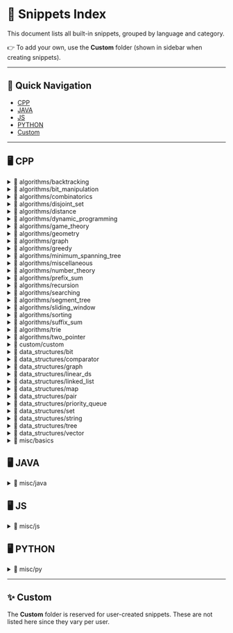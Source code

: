 # 📑 Snippets Index

This document lists all built-in snippets, grouped by language and category.

👉 To add your own, use the **Custom** folder (shown in sidebar when creating snippets).

---
## 🔗 Quick Navigation
- [CPP](#🖥️-cpp)
- [JAVA](#🖥️-java)
- [JS](#🖥️-js)
- [PYTHON](#🖥️-python)
- [Custom](#✨-custom)

---

## 🖥️ CPP

<details>
<summary>📂 algorithms/backtracking</summary>

- **Backtracking - Combinations of k elements** — `cppbtcombination`: Combinations of k elements
- **Backtracking - 0/1 Knapsack** — `cppbtknapsack`: 0/1 Knapsack using backtracking
- **Backtracking - N-Queens problem** — `cppbtnqueens`: N-Queens Problem
- **Backtracking - Permutations of an array** — `cppbtpermute`: Permutations of an array
- **Backtracking - All subsets of a set** — `cppbtsubsets`: All subsets of a set
- **Backtracking - Solve Sudoku** — `cppbtsudoku`: Solve Sudoku (Backtracking)

</details>

<details>
<summary>📂 algorithms/bit_manipulation</summary>

- **Bitwise - Check if i-th bit is set** — `cpbitcheck`: Check if i-th bit is set
- **Bitwise - Clear i-th bit** — `cpbitclear`: Clear the i-th bit
- **Bitwise - Count set bits** — `cpbitcount`: Count number of set bits using __builtin_popcount
- **Bitwise - Count set bits (long long)** — `cpbitcountll`: Count set bits for long long
- **Bitwise - Base structure for Bitmask DP** — `cpbitdpbase`: Base structure for Bitmask DP
- **Bitwise - Check Even or Odd** — `cpbiteven`: Check if number is even or odd using bitwise AND
- **Bitwise - Generate subsets using bitmask** — `cpbitgenmask`: Generate all subsets using bitmask
- **Bitwise - Check if power of two** — `cpbitispow2`: Check if number is power of two
- **Bitwise - Get lowest set bit (LSB)** — `cpbitlsb`: Get lowest set bit (LSB)
- **Bitwise - Set i-th bit** — `cpbitset`: Set the i-th bit
- **Bitwise - Toggle i-th bit** — `cpbittoggle`: Toggle the i-th bit
- **Bitwise - Unset LSB** — `cpbitunsetlsb`: Unset lowest set bit
- **Bitwise - XOR from 1 to n** — `cpbitxor1ton`: XOR of 1 to n

</details>

<details>
<summary>📂 algorithms/combinatorics</summary>

- **Combinatorics - Bell Numbers (set partitions)** — `cpcombbell`: Bell numbers (number of ways to partition a set)
- **Combinatorics - nCr % MOD (using factorials)** — `cpcombcombmod`: nCr % MOD using factorials
- **Combinatorics - Derangement D(n)** — `cpcombderangement`: Derangement formula D(n)
- **Combinatorics - Precompute Factorials + Inverses** — `cpcombfactpre`: Precompute factorials and inverse factorials
- **Combinatorics - Modular Inverse (Fermat's Theorem)** — `cpcombmodinv`: Modular inverse using Fermat's Little Theorem
- **Combinatorics - Permutations with Repetition (n^k)** — `cpcombpermrep`: n^k permutations with repetition
- **Combinatorics - Next Permutation (STL)** — `cpcombpermute`: Next permutation using STL
- **Combinatorics - Stars and Bars** — `cpcombstarsbars`: Stars and Bars: ways to split n into k non-negative integers

</details>

<details>
<summary>📂 algorithms/disjoint_set</summary>

- **Union Find - Count connected components** — `cpufcomponents`: Find number of connected components using Union-Find
- **Union Find - Find with path compression** — `cpuffind`: Find with path compression
- **Union Find - Initialize parent and rank** — `cpufinit`: Union-Find Initialization with parent and rank arrays
- **Union Find - Offline queries for dynamic connectivity** — `cpufofflinequeries`: Union-Find offline queries with dynamic connections
- **Union Find - Union by size** — `cpufsize`: Union-Find with union by size
- **Union Find - Union by rank** — `cpufunion`: Union by rank

</details>

<details>
<summary>📂 algorithms/distance</summary>

- **Distance - 0-1 BFS (Deque)** — `cpdist0_1bfs`: 0-1 BFS for graphs with weights 0 or 1
- **Distance - Bellman-Ford Algorithm** — `cpdistbellman`: Bellman-Ford for negative weights
- **Distance - BFS (Unweighted Graph)** — `cpdistbfs`: BFS for shortest path in unweighted graph
- **Distance - Dijkstra's Algorithm (PQ)** — `cpdistdijk`: Dijkstra's shortest path using priority queue
- **Distance - Floyd Warshall (All Pairs)** — `cpdistfw`: Floyd-Warshall for all-pairs shortest paths
- **Distance - BFS on 2D Grid** — `cpdistmatrixbfs`: BFS in a 2D grid with 4 directions
- **Distance - Multi-source BFS** — `cpdistmulti`: Multi-source BFS for shortest distance from multiple nodes
- **Distance - Detect Negative Cycle (Bellman)** — `cpdistnegcycle`: Detect negative cycle using Bellman-Ford
- **Distance - SPFA (Shortest Path Faster Algo)** — `cpdistspfa`: SPFA (Shortest Path Faster Algorithm)

</details>

<details>
<summary>📂 algorithms/dynamic_programming</summary>

- **DP - 1D Bottom-Up** — `cpdp1d`: 1D Bottom-Up DP template
- **DP - 2D Bottom-Up** — `cpdp2d`: 2D Bottom-Up DP template
- **DP - Coin Change (Count Ways)** — `cpdpcoinchange`: Coin Change (number of ways)
- **DP - 0/1 Knapsack (Tabulation)** — `cpdpknapsack01`: 0/1 Knapsack - Tabulation
- **DP - Longest Common Subsequence** — `cpdplcs`: Longest Common Subsequence (LCS)
- **DP - Longest Increasing Subsequence (LIS)** — `cpdplis`: Longest Increasing Subsequence (LIS)
- **DP - Top-Down Memoization** — `cpdpmemo`: Top-Down Memoization template
- **DP - Space Optimized 1D** — `cpdpoptspace`: Space optimized 1D DP
- **DP - Subset Sum** — `cpdpsubsum`: Subset sum problem
- **DP - Tabulation (Fibonacci)** — `cpdptabfib`: Tabulation for Fibonacci

</details>

<details>
<summary>📂 algorithms/game_theory</summary>

- **Game - Grundy Number (Recursive)** — `cpgamegrundy`: Grundy number computation (basic recursive)
- **Game - MEX Calculation** — `cpgamemex`: Calculate mex (minimum excludant) from a set
- **Game - Grundy With Move Options** — `cpgamemoveoptions`: Grundy Number with custom move options
- **Game - Nim XOR** — `cpgamenim`: Nim Game (XOR of all piles)
- **Game - Grundy Table (Bottom-Up)** — `cpgamesgtable`: Grundy Table for multiple positions (bottom-up)
- **Game - Sprague-Grundy XOR Multi-Game** — `cpgamesprague`: Sprague-Grundy Theorem for multi-game
- **Game - Check Winning Position** — `cpgamewinningposition`: Check if position is winning using Grundy number

</details>

<details>
<summary>📂 algorithms/geometry</summary>

- **Geometry - Angle Between Two Vectors** — `cpgeoangle`: Angle between vectors using dot product
- **Geometry - Convex Hull (Monotone Chain)** — `cpgeoconvex`: Convex Hull (Monotone Chain / Andrew’s algorithm)
- **Geometry - Cross Product of 2D Vectors** — `cpgeocross`: Cross product of 2D vectors
- **Geometry - Dot Product of 2D Vectors** — `cpgeodot`: Dot product of 2D vectors
- **Geometry - Check Line Segment Intersection** — `cpgeolineintersect`: Check if two lines intersect (bounding box + orientation)
- **Geometry - Orientation Test (CCW / CW / Colinear)** — `cpgeoorient`: Orientation test (CCW, CW, colinear)
- **Geometry - Distance Between Two Points** — `cpgeopointdist`: Distance between two points (Euclidean)

</details>

<details>
<summary>📂 algorithms/graph</summary>

- **Graph - BFS Traversal** — `cpgraphbfs`: Standard BFS traversal
- **Graph - BFS for Shortest Distances** — `cpgraphbfsdist`: BFS to compute shortest distances in unweighted graph
- **Graph - Count Connected Components** — `cpgraphcomp`: DFS to count connected components
- **Graph - Cycle Detection (BFS, Undirected)** — `cpgraphcyclebfs`: Detect cycle using BFS (undirected)
- **Graph - Cycle Detection (DFS, Undirected)** — `cpgraphcycleundirected`: Detect cycle in undirected graph using DFS
- **Graph - DFS Recursive Traversal** — `cpgraphdfs`: Standard DFS traversal
- **Graph - DFS Iterative Traversal (Stack)** — `cpgraphdfsstack`: Iterative DFS using stack
- **Graph - Topological Sort (DFS)** — `cpgraphtoposort`: Topological sort using DFS

</details>

<details>
<summary>📂 algorithms/greedy</summary>

- **Greedy - Activity Selection (End Time Based)** — `cppgreactivity`: Activity Selection Problem (end time based)
- **Greedy - Fractional Knapsack** — `cppgrefractionalknapsack`: Fractional Knapsack using Greedy
- **Greedy - Huffman Encoding (Min Cost Merge)** — `cppgrehuff`: Huffman Encoding (Greedy)
- **Greedy - Merge Overlapping Intervals** — `cppgreintervalmerge`: Merge Overlapping Intervals
- **Greedy - Job Sequencing Problem** — `cppgrejobseq`: Job Sequencing Problem
- **Greedy - Max Chain Length (Pairs)** — `cppgremaxchain`: Maximum Length Chain of Pairs
- **Greedy - Minimum Coins (Canonical Denominations)** — `cppgremincoin`: Min Coins (Greedy, works for canonical denominations)

</details>

<details>
<summary>📂 algorithms/minimum_spanning_tree</summary>

- **Check Cycle Before Adding Edge (Kruskal)** — `cpmstcheckcycle`: Check cycle before adding edge (Kruskal)
- **Kruskal Algorithm using Union-Find** — `cpmstkruskal`: Kruskal's Algorithm using Union-Find
- **Prim's Algorithm using Priority Queue** — `cpmstprim`: Prim's Algorithm using Priority Queue
- **Store MST Edges in Kruskal** — `cpmststore`: Store MST edges in Kruskal

</details>

<details>
<summary>📂 algorithms/miscellaneous</summary>

- **Count Set Bits** — `cpmisbitcount`: Count number of set bits in integer
- **Ceil Division** — `cpmisceildiv`: Ceil division of two integers
- **Leading and Trailing Zeros** — `cpmisclzctz`: Count leading/trailing zeros
- **Fast Modular Exponentiation** — `cpmisfastpow`: Fast modular exponentiation
- **Floor of Log2** — `cpmislog2floor`: Compute floor(log2(x))
- **Least Significant Bit** — `cpmislsb`: Get least significant bit
- **Modular Multiplication (64-bit safe)** — `cpmismodmul`: Modular Multiplication without overflow (64-bit safe)
- **Next Permutation (Lexicographically)** — `cpmisnextperm`: Next permutation (lexicographically)
- **Random Number in Range** — `cpmisrandrange`: Generate random number in range [l, r]
- **Reverse Bits of 32-bit Integer** — `cpmisreversebits`: Reverse bits of a 32-bit integer
- **Benchmark Code Execution Time** — `cpmistimefn`: Timer utility for benchmarking functions
- **Generate Unique ID Using __COUNTER__** — `cpmisuniqid`: Generate unique ID/hash using __COUNTER__

</details>

<details>
<summary>📂 algorithms/number_theory</summary>

- **Chinese Remainder Theorem (CRT)** — `cpnumcrt`: Chinese Remainder Theorem
- **Extended Euclidean Algorithm** — `cpnumextgcd`: Extended Euclidean Algorithm
- **Prime Factorization using SPF** — `cpnumfactorize`: Prime factorization using SPF
- **GCD (Euclidean Algorithm)** — `cpnumgcd`: Calculate GCD using Euclidean Algorithm
- **LCM (via Euclidean GCD)** — `cpnumlcm`: Calculate LCM using Euclidean GCD (self-contained)
- **Modular Exponentiation (iterative)** — `cpnummodexp`: Modular exponentiation (iterative)
- **Modular Inverse (Extended Euclidean)** — `cpnummodinv`: Modular inverse using Extended Euclidean
- **Precompute Modular Inverses (1 to n)** — `cpnummodinvrange`: Precompute modular inverses from 1 to n
- **Euler's Totient Function (phi)** — `cpnumphi`: Euler's Totient Function (phi)
- **Sieve with Smallest Prime Factor (SPF)** — `cpnumspf`: Sieve of Eratosthenes with SPF (smallest prime factor)

</details>

<details>
<summary>📂 algorithms/prefix_sum</summary>

- **1D Prefix Sum Array** — `cppre1d`: 1D Prefix Sum Array
- **1D Range Sum Query** — `cppre1dq`: 1D Range Sum Query using Prefix Sum
- **2D Prefix Sum Array** — `cppre2d`: 2D Prefix Sum Array
- **2D Range Sum Query** — `cppre2dq`: 2D Range Sum Query using Prefix Sum
- **Prefix XOR Array** — `cpprebit`: Prefix XOR Array
- **Range XOR Query** — `cpprebitq`: Range XOR Query using Prefix XOR

</details>

<details>
<summary>📂 algorithms/recursion</summary>

- **Basic Recursion Template** — `cprecbase`: Basic recursive function template
- **Generate Binary Strings** — `cprecbinstr`: Generate all binary strings of length n
- **Generate Combinations** — `cpreccomb`: Generate combinations
- **Recursive Factorial** — `cprecfact`: Factorial using recursion
- **Recursive Fibonacci** — `cprecfib`: Fibonacci using recursion
- **Recursion with Global Value** — `cprecglobal`: Recursion with global max/min
- **Generate Permutations** — `cprecperm`: Generate permutations
- **Recursive Linear Search** — `cprecsearch`: Recursive linear search
- **Reverse String Recursively** — `cprecstringrev`: Reverse a string using recursion
- **Generate Subsets** — `cprecsubsets`: Generate all subsets

</details>

<details>
<summary>📂 algorithms/searching</summary>

- **Binary Search on Sorted Array** — `cpbin`: Classic Binary Search on sorted array
- **First Occurrence in Sorted Array** — `cpbinfirst`: Find first occurrence of a value
- **Binary Search for Kth Value (Custom Condition)** — `cpbinkth`: Binary search to find K-th smallest (in custom conditions)
- **Last Occurrence in Sorted Array** — `cpbinlast`: Find last occurrence of a value
- **Lower Bound Binary Search** — `cpbinlb`: Lower Bound using Binary Search
- **Binary Search Integer Square Root** — `cpbinsqrt`: Binary search for square root (integer part)
- **Upper Bound Binary Search** — `cpbinub`: Upper Bound using Binary Search
- **Binary Search in Rotated Sorted Array** — `cprotsrch`: Search in rotated sorted array

</details>

<details>
<summary>📂 algorithms/segment_tree</summary>

- **Build Segment Tree (Recursive)** — `cpsegbuild`: Build Segment Tree (Recursive)
- **Iterative Segment Tree (Build + Query + Update)** — `cpsegiter`: Iterative Segment Tree (Build + Query + Update)
- **Segment Tree with Lazy Propagation** — `cpseglazy`: Segment Tree with Lazy Propagation (Range Update + Query)
- **Generic Merge Segment Tree** — `cpsegmerge`: Generic Merge Segment Tree (custom merge function)
- **Range Query on Segment Tree (Recursive)** — `cpsegquery`: Range Query on Segment Tree (Recursive)
- **Point Update on Segment Tree (Recursive)** — `cpsegupdate`: Point Update on Segment Tree (Recursive)

</details>

<details>
<summary>📂 algorithms/sliding_window</summary>

- **Fixed-size Sliding Window Sum** — `cppswfix`: Fixed-size Sliding Window Sum
- **Sliding Window Frequency Counter** — `cppswfreq`: Sliding Window Frequency Counter (for maps)
- **Max in Sliding Window using Deque** — `cppswmaxdq`: Max in Sliding Window using Deque
- **Min in Sliding Window using Deque** — `cppswmin`: Minimum in Sliding Window using Deque
- **Minimum Length Subarray with Sum ≥ Target** — `cppswminlen`: Minimum length subarray with sum ≥ target

</details>

<details>
<summary>📂 algorithms/sorting</summary>

- **Counting Sort for Integers** — `cpcountsort`: Counting sort for small integer range
- **Merge Sort (Recursive)** — `cpmergesort`: Recursive Merge Sort (vector)
- **Quick Sort (Recursive)** — `cpquicksort`: Recursive Quick Sort (vector)
- **Custom Comparator Sort** — `cpsortcustom`: Sort with custom comparator function
- **Sort Vector Descending** — `cpsortdesc`: Sort a vector in descending order using greater<>
- **Sort Pairs by First Element** — `cpsortpairfirst`: Sort vector of pairs by first element (ascending)
- **Sort Pairs by Second Element** — `cpsortpairsecond`: Sort vector of pairs by second element
- **Sort String Characters** — `cpsortstring`: Sort characters in string
- **Sort Vector Ascending** — `cpsortvec`: Sort a vector in ascending order using std::sort
- **Sort Vector of Vectors by Index** — `cpsortvecvec`: Sort vector of vectors by specific index
- **Stable Sort with Comparator** — `cpstablesort`: Stable sort with custom comparator

</details>

<details>
<summary>📂 algorithms/suffix_sum</summary>

- **1D Suffix Sum Array** — `cppsuf1d`: 1D Suffix Sum Array
- **1D Suffix Sum Query** — `cppsuf1dq`: 1D Range Sum Query using Suffix Sum
- **2D Suffix Sum Matrix** — `cppsuf2d`: 2D Suffix Sum Matrix

</details>

<details>
<summary>📂 algorithms/trie</summary>

- **Basic TrieNode class definition** — `cptrieclass`: Basic TrieNode class definition
- **TrieNode with prefix count (structure only)** — `cptriecountprefix`: Trie with prefix count (structure only)
- **Delete word from Trie (recursive)** — `cptriedelete`: Delete word from Trie (recursive)
- **Erase word from Trie with prefix count** — `cptrieerasecount`: Erase from Trie with prefix count
- **Insert word into Trie** — `cptrieinsert`: Insert word into Trie
- **Insert word into Trie with prefix count** — `cptrieinsertcount`: Insert into Trie with prefix count
- **Search word in Trie** — `cptriesearch`: Search word in Trie
- **Check prefix exists in Trie** — `cptriestarts`: Prefix startsWith check in Trie

</details>

<details>
<summary>📂 algorithms/two_pointer</summary>

- **Two Pointer - At Most K Unique Elements** — `cpptpkuniq`: Longest subarray with at most k unique elements
- **Two Pointer - Check Palindrome in String** — `cpptppal`: Check if string is palindrome using two pointers
- **Two Pointer - Target Sum in Sorted Array** — `cpptpsum`: Two Pointer on Sorted Array to Find Pair with Target Sum
- **Two Pointer - Standard Template** — `cpptptemplate`: Standard Two Pointer Template

</details>

<details>
<summary>📂 custom/custom</summary>

- **test** — `cptest`: just testing

</details>

<details>
<summary>📂 data_structures/bit</summary>

- **Check if any bit is set** — `cpbitany`: Check if any bit is set
- **Count number of 1s in bitset** — `cpbitcount`: Count number of 1s in bitset
- **Define bitset of size n** — `cpbitdef`: Define bitset of size n
- **Reset bits in bitset** — `cpbitres`: Reset bits in bitset
- **Set bits in bitset** — `cpbitset`: Set bits in bitset
- **Test bit in bitset** — `cpbittest`: Test bit in bitset

</details>

<details>
<summary>📂 data_structures/comparator</summary>

- **sortVectorInDescendingOrder** — `cpcompdesc`: Sort vector<int> in descending order
- **sortUsingLambdaComparator** — `cpcomplambda`: Sort using lambda comparator
- **setWithLambdaComparator** — `cpcomplambdaset`: Set with lambda comparator
- **multisetWithCustomComparator** — `cpcompmset`: Multiset with custom comparator
- **setWithCustomComparator** — `cpcompset`: Set with custom comparator
- **setOfStructsWithCustomOperator** — `cpcompstruct`: Set of structs with custom operator<

</details>

<details>
<summary>📂 data_structures/graph</summary>

- **addEdgeUndirectedGraph** — `cpgradd`: Add edge to undirected graph
- **addEdgeDirectedGraph** — `cpgraddd`: Add edge to directed graph
- **adjacencyListGraph** — `cpgradj`: Adjacency list representation of graph
- **bfsTraversalGraph** — `cpgrbfs`: BFS traversal of graph
- **dfsTraversalGraph** — `cpgrdfs`: DFS traversal of graph

</details>

<details>
<summary>📂 data_structures/linear_ds</summary>

- **Deque front and back access** — `cpdeqaccess`: Access front/back in deque
- **Initialize deque** — `cpdeqinit`: Initialize a deque
- **Deque not empty check** — `cpdeqnempty`: Check if deque is not empty
- **Deque push and pop** — `cpdeqops`: Push/pop front and back in deque
- **Initialize queue** — `cpqueinit`: Initialize a queue
- **Queue not empty check** — `cpquenempty`: Check if queue is not empty
- **Queue push and pop** — `cpquepop`: Push and pop in queue
- **Queue front and back access** — `cpquetop`: Access front and back of queue
- **Initialize stack** — `cpstkinit`: Initialize a stack
- **Stack not empty check** — `cpstknempty`: Check if stack is not empty
- **Stack push and pop** — `cpstkpq`: Push and pop from stack
- **Stack top access** — `cpstktop`: Access top element of stack

</details>

<details>
<summary>📂 data_structures/linked_list</summary>

- **Insert at beginning of linked list** — `cpllinsert`: Insert at beginning of linked list
- **Print all nodes in linked list** — `cpllprint`: Print all nodes in linked list
- **Singly Linked List Node Structure** — `cpllstruct`: Singly Linked List Node Structure

</details>

<details>
<summary>📂 data_structures/map</summary>

- **Check if key exists using count** — `cpmapcount`: Check if key exists using count
- **Erase key from map** — `cpmaperase`: Erase key from map
- **Find element in map and check if it exists** — `cpmapfind`: Find element in map and check if it exists
- **Initialize map with key-value pairs** — `cpmapinit`: Initialize map with key-value pairs
- **Iterate through a map** — `cpmapiterate`: Iterate through a map
- **Insert and iterate multimap** — `cpmmultimap`: Insert and iterate multimap
- **Unordered_map with custom hash for better performance** — `cpumapcustomhash`: Unordered_map with custom hash for better performance
- **Frequency map using unordered_map** — `cpumapfreq`: Frequency map using unordered_map
- **Initialize unordered_map with key-value pairs** — `cpumapinit`: Initialize unordered_map with key-value pairs

</details>

<details>
<summary>📂 data_structures/pair</summary>

- **Declare and use a pair** — `cppair`: Declare and use a pair
- **Declare and use a tuple** — `cptuple`: Declare and use a tuple

</details>

<details>
<summary>📂 data_structures/priority_queue</summary>

- **Loop over all elements in priority_queue** — `cppqloop`: Loop over all elements in priority_queue
- **Max heap using priority_queue** — `cppqmax`: Max heap using priority_queue
- **Min heap using priority_queue** — `cppqmin`: Min heap using priority_queue
- **Custom comparator for priority_queue (min-heap)** — `cppqpcomp`: Custom comparator for priority_queue (min-heap)
- **Pop top element from priority_queue** — `cppqpop`: Pop top element from priority_queue
- **Custom comparator with struct for objects** — `cppqpstruct`: Custom comparator with struct for objects
- **Push element into priority_queue** — `cppqpush`: Push element into priority_queue
- **Access top element of priority_queue** — `cppqtop`: Access top element of priority_queue

</details>

<details>
<summary>📂 data_structures/set</summary>

- **Count frequency in multiset** — `cpmscount`: Count frequency in multiset
- **Delete one occurrence from multiset** — `cpmsdelone`: Delete one occurrence from multiset
- **Use multiset to store duplicates** — `cpmultiset`: Use multiset to store duplicates
- **Check if value exists in set** — `cpsetcheck`: Check if value exists in set
- **Erase value from set** — `cpseterase`: Erase value from set
- **Initialize a set and insert elements** — `cpsetinit`: Initialize a set and insert elements
- **Iterate through a set** — `cpsetiterate`: Iterate through a set
- **Unordered_set with custom hash for better performance** — `cpusetcustomhash`: Unordered_set with custom hash for better performance
- **Create unordered_set to remove duplicates** — `cpusetfreq`: Create unordered_set to remove duplicates
- **Initialize unordered_set and insert** — `cpusetinit`: Initialize unordered_set and insert

</details>

<details>
<summary>📂 data_structures/string</summary>

- **Append to a string** — `cpstrappend`: Append to a string
- **Access characters in a string** — `cpstrchar`: Access characters in a string
- **Input a string using cin** — `cpstrcin`: Input a string using cin
- **Compare two strings** — `cpstrcomp`: Compare two strings
- **Find substring in string** — `cpstrfind`: Find substring in string
- **Input a line with spaces using getline** — `cpstrgetline`: Input a line with spaces using getline
- **Initialize a string** — `cpstrinit`: Initialize a string
- **Check if character is alphabetic** — `cpstrisalpha`: Check if character is alphabetic
- **Check if character is digit** — `cpstrisdigit`: Check if character is digit
- **Reverse a string** — `cpstrreverse`: Reverse a string
- **Get length of a string** — `cpstrsize`: Get length of a string
- **Sort characters in a string** — `cpstrsort`: Sort characters in a string
- **Convert entire string to lowercase** — `cpstrtolower`: Convert entire string to lowercase
- **Convert entire string to uppercase** — `cpstrtoupper`: Convert entire string to uppercase
- **Extract substring** — `cpsubstr`: Extract substring

</details>

<details>
<summary>📂 data_structures/tree</summary>

- **DFS traversal of tree** — `cptrdfs`: DFS traversal of tree
- **Convert unrooted tree to rooted** — `cptrrooted`: Convert unrooted tree to rooted
- **Subtree size calculation** — `cptrsize`: Subtree size calculation

</details>

<details>
<summary>📂 data_structures/vector</summary>

- **2D vector declaration and initialization** — `cpvec2d`: Declare and initialize 2D vector
- **2D vector input** — `cpvec2dinput`: Input for 2D vector
- **Binary search on sorted vector** — `cpvecbinarysearch`: Binary search on sorted vector
- **Find element using std::find** — `cpvecfind`: Find element using std::find
- **Range-based for loop over vector** — `cpvecforeach`: Range-based for loop over vector
- **Initialize vector of size n** — `cpvecinit`: Initialize a vector of size n
- **Input vector of n integers** — `cpvecinput`: Input a vector of n integers
- **Lower bound in sorted vector** — `cpveclowerbound`: Lower bound index in sorted vector
- **Prefix sum of vector** — `cpvecprefixsum`: Prefix sum of vector
- **Print vector elements** — `cpvecprint`: Print all elements of a vector
- **Resize vector with default value** — `cpvecresize`: Resize vector to size n with default value
- **Sort vector ascending** — `cpvecsortasc`: Sort vector in ascending order
- **Sort vector descending** — `cpvecsortdesc`: Sort vector in descending order
- **Remove duplicates from sorted vector** — `cpvecunique`: Remove duplicates from sorted vector
- **Upper bound in sorted vector** — `cpvecupperbound`: Upper bound index in sorted vector

</details>

<details>
<summary>📂 misc/basics</summary>

- **Input 2D Array** — `cp2din`: Input 2D array
- **Output 2D Array** — `cp2dout`: Print 2D array
- **Input Array** — `cparrayin`: Input integer array
- **Output Array** — `cparrayout`: Print array space-separated
- **Define Constants** — `cpconst`: Useful constants
- **Debug Print** — `cpdbg`: Print variable with label (debug)
- **Fast IO** — `cpfastio`: Setup fast IO for competitive programming
- **For Loop** — `cpfor`: Standard for loop
- **Input Integer** — `cpintin`: Input a single integer
- **Input Multiple Integers** — `cpints`: Input multiple integers
- **Main Function** — `cpmain`: Basic main function with return 0
- **Define Pair** — `cppair`: Define pair and take input
- **While Loop** — `cpwhile`: Standard while loop
- **Print Yes/No** — `cpyn`: Print Yes or No based on boolean

</details>


## 🖥️ JAVA

<details>
<summary>📂 misc/java</summary>

*(No snippets in this category)*

</details>


## 🖥️ JS

<details>
<summary>📂 misc/js</summary>

*(No snippets in this category)*

</details>


## 🖥️ PYTHON

<details>
<summary>📂 misc/py</summary>

*(No snippets in this category)*

</details>

---

## ✨ Custom

The **Custom** folder is reserved for user-created snippets.
These are not listed here since they vary per user.
